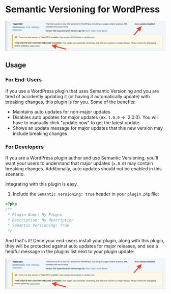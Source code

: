# Semantic Versioning for WordPress

![Screenshot of plugins list with Semantic Versioning for WordPress enabled](https://github.com/blakewilson/semantic-versioning-plugin/blob/main/.wordpress-org/screenshot-1.png?raw=true)

## Usage

### For End-Users

If you use a WordPress plugin that uses Semantic Versioning and you are tired of accidently updating it (or having it automatically update) with breaking changes, this plugin is for you. Some of the benefits:

- Maintains auto updates for non-major updates
- Disables auto updates for major updates (ex. `1.0.0` -> `2.0.0). You will have to manually click "update now" to get the latest update.
- Shows an update message for major updates that this new version may include breaking changes

### For Developers

If you are a WordPress plugin author and use Semantic Versioning, you'll want your users to understand that major updates (`x.0.0`) may contain breaking changes. Additionally, auto updates should not be enabled in this scenario.

Integrating with this plugin is easy.

1. Include the `Semantic Versioning: true` header in your `plugin.php` file:

```php
<?php
/**
 * Plugin Name: My Plugin
 * Description: My description
 * Semantic Versioning: true
 */
```

And that's it! Once your end-users install your plugin, along with this plugin, they will be protected against auto updates for major releases, and see a helpful message in the plugins list next to your plugin update:

![Screenshot of plugins list with Semantic Versioning for WordPress enabled](https://github.com/blakewilson/semantic-versioning-plugin/blob/main/.wordpress-org/screenshot-1.png?raw=true)
